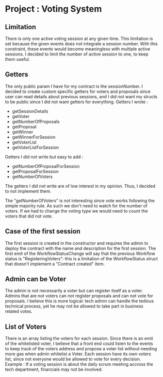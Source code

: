 # Project : Voting System

## Limitation
There is only one active voting session at any given time. 
This limitation is set because the given events does not integrate a session number.
With this constraint, these events would become meaningless with multiple active sessions.
I decided to limit the number of active session to one, to keep them useful.

## Getters
The only public param I have for my contract is the sessionNumber.
I decided to create custom specific getters for voters and proposals since user can read details about previous sessions, and I did not want my structs to be public since I did not want getters for everything.
Getters I wrote :
- getSessionDetails
- getVoter
- getNumberOfProposals
- getProposal
- getWinner
- getWinnerForSession
- getVoterList
- getVoterListForSession

Getters I did not write but easy to add :
- getNumberOfProposalForSession
- getProposalForSession
- getNumberOfVoters

The getters I did not write are of low interest in my opinion. Thus, I decided to not implement them.

The "getNumberOfVoters" is not interesting since vote works following the simple majority rule. 
As such we don't need to watch for the number of voters.
If we had to change the voting type we would need to count the voters that did not vote. 

## Case of the first session
The first session is created in the constructor and requires the admin to deploy the contract with the name and description for the first session.
The first emit of the WorkflowStatusChange will say that the previous Workflow status is "RegisteringVoters": this is a limitation of the WorkflowStatus struct that doesn't implement a "Contract created" item.

## Admin can be Voter
The admin is not necessarily a voter but can register itself as a voter.
Admins that are not voters can not register proposals and can not vote for proposals.
I believe this is more logical: tech admin can handle the tedious technical process, yet he may not be allowed to take part in business related votes.

## List of Voters
There is an array listing the voters for each session.
Since there is an emit of the whitelisted voter, I believe that a front end could listen to the events to keep track of the voters address and propose a voter list without needing more gas when admin whitelist a Voter.
Each session have its own voters list, since not everyone would be allowed to vote for every decision.
Example : If a voting session is about the daily scrum meeting accross the tech department, financials may not be involved.